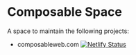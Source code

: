 # Composable Space

A space to maintain the following projects:

- composableweb.com [![Netlify Status](https://api.netlify.com/api/v1/badges/45b5e709-ed2d-49c3-a3fd-7b7ba71c5086/deploy-status)](https://app.netlify.com/sites/composableweb/deploys)
